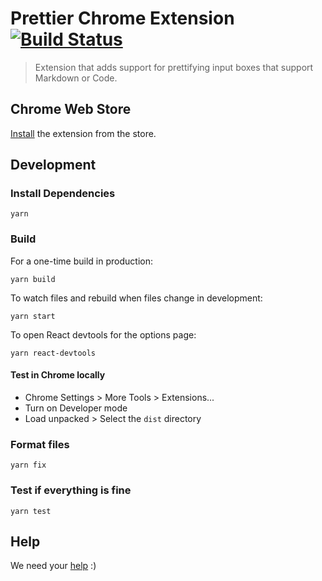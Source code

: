 # Prettier Chrome Extension [![Build Status](https://travis-ci.com/prettier/prettier-chrome-extension.svg?branch=master)](https://travis-ci.com/prettier/prettier-chrome-extension)

> Extension that adds support for prettifying input boxes that support Markdown or Code.

## Chrome Web Store

[Install](https://chrome.google.com/webstore/detail/prettier/fbcfnmplppajblbmdehballiekfgdkhp) the extension from the store.

## Development

### Install Dependencies

```
yarn
```

### Build

For a one-time build in production:

```
yarn build
```

To watch files and rebuild when files change in development:

```
yarn start
```

To open React devtools for the options page:

```
yarn react-devtools
```

#### Test in Chrome locally

- Chrome Settings > More Tools > Extensions...
- Turn on Developer mode
- Load unpacked > Select the `dist` directory

### Format files

```
yarn fix
```

### Test if everything is fine

```
yarn test
```

## Help

We need your [help](https://github.com/prettier/prettier-chrome-extension/issues) :)
